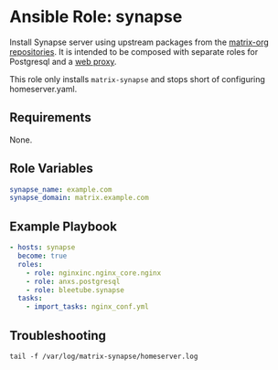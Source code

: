 # Ansible Role: synapse

Install Synapse server using upstream packages from the [matrix-org repositories](https://matrix-org.github.io/synapse/latest/setup/installation.html). It is intended to be composed with separate roles for Postgresql and a [web proxy](https://matrix-org.github.io/synapse/latest/reverse_proxy.html).

This role only installs `matrix-synapse` and stops short of configuring homeserver.yaml.

## Requirements

None.

## Role Variables

```yaml
synapse_name: example.com
synapse_domain: matrix.example.com
```
## Example Playbook

```yaml
- hosts: synapse
  become: true
  roles:
    - role: nginxinc.nginx_core.nginx
    - role: anxs.postgresql
    - role: bleetube.synapse
  tasks:
    - import_tasks: nginx_conf.yml
```

## Troubleshooting

```shell
tail -f /var/log/matrix-synapse/homeserver.log
```
